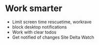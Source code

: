 # Work smarter

- Limit screen time rescuetime, workrave
- block desktop notifications
- Work with clear todos
- Get notified of changes Site Delta Watch

